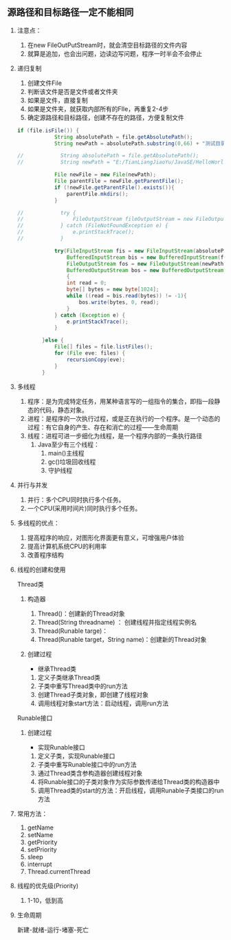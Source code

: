 ## 源路径和目标路径一定不能相同

1. 注意点：

   1. 在new FileOutPutStream时，就会清空目标路径的文件内容
   2. 就算是追加，也会出问题，边读边写问题，程序一时半会不会停止

2. 递归复制

   1. 创建文件File
   2. 判断该文件是否是文件或者文件夹
   3. 如果是文件，直接复制
   4. 如果是文件夹，就获取内部所有的FIle，再重复2-4步
   5. 确定源路径和目标路径，创建不存在的路径，方便复制文件

   ```java
   if (file.isFile()) {
               String absolutePath = file.getAbsolutePath();
               String newPath = absolutePath.substring(0,66) + "测试目录2" + absolutePath.substring(70);
   
   //            String absolutePath = file.getAbsolutePath();
   //            String newPath = "E:/TianLiangJiaoYu/JavaSE/HelloWorld/src/com/lxh/process/day_23/" + "测试目录1" + absolutePath.substring(70);
   
               File newFile = new File(newPath);
               File parentFile = newFile.getParentFile();
               if (!newFile.getParentFile().exists()){
                   parentFile.mkdirs();
               }
   
   //            try {
   //                FileOutputStream fileOutputStream = new FileOutputStream(newFile);
   //            } catch (FileNotFoundException e) {
   //                e.printStackTrace();
   //            }
   
               try(FileInputStream fis = new FileInputStream(absolutePath);
                   BufferedInputStream bis = new BufferedInputStream(fis);
                   FileOutputStream fos = new FileOutputStream(newPath);
                   BufferedOutputStream bos = new BufferedOutputStream(fos))
                   {
                   int read = 0;
                   byte[] bytes = new byte[1024];
                   while ((read = bis.read(bytes)) != -1){
                       bos.write(bytes, 0, read);
                   }
               } catch (Exception e) {
                   e.printStackTrace();
               }
   
           }else {
               File[] files = file.listFiles();
               for (File eve: files) {
                   recursionCopy(eve);
               }
           }
   ```

   

3. 多线程

   1. 程序：是为完成特定任务，用某种语言写的一组指令的集合，即指一段静态的代码，静态对象。
   2. 进程：是程序的一次执行过程，或是正在执行的一个程序。是一个动态的过程：有它自身的产生、存在和消亡的过程——生命周期
   3. 线程：进程可进一步细化为线程，是一个程序内部的一条执行路径
      1. Java至少有三个线程：
         1. main()主线程
         2. gc()垃圾回收线程
         3. 守护线程

4. 并行与并发

   1. 并行：多个CPU同时执行多个任务。
   2. 一个CPU(采用时间片)同时执行多个任务。

5. 多线程的优点：

   1. 提高程序的响应，对图形化界面更有意义，可增强用户体验
   2. 提高计算机系统CPU的利用率
   3. 改善程序结构 

6. 线程的创建和使用

   Thread类

   1. 构造器

      1. Thread()：创建新的Thread对象
      2. Thread(String threadname) ： 创建线程并指定线程实例名
      3. Thread(Runable targe)：
      4. Thread(Runable target，String name)：创建新的Thread对象

   2. 创建过程

      - 继承Thread类

      1. 定义子类继承Thread类
      2. 子类中重写Thread类中的run方法
      3. 创建Thread子类对象，即创建了线程对象
      4. 调用线程对象start方法：启动线程，调用run方法

   Runable接口

   1. 创建过程

      - 实现Runable接口

      1. 定义子类，实现Runable接口
      2. 子类中重写Runable接口中的run方法
      3. 通过Thread类含参构造器创建线程对象
      4. 将Runable接口的子类对象作为实际参数传递给Thread类的构造器中
      5. 调用Thread类的start的方法：开启线程，调用Runable子类接口的run方法

7. 常用方法：

   1. getName
   2. setName
   3. getPriority
   4. setPriority
   5. sleep
   6. interrupt
   7. Thread.currentThread

8. 线程的优先级(Priority)

   1. 1-10，低到高

9. 生命周期

   新建-就绪-运行-堵塞-死亡

